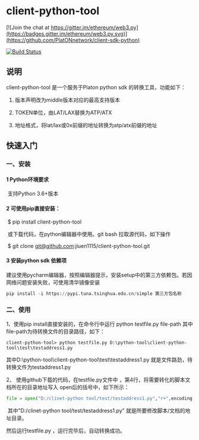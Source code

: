 



# client-python-tool

[![Join the chat at https://gitter.im/ethereum/web3.py](https://badges.gitter.im/ethereum/web3.py.svg)](https://github.com/PlatONnetwork/client-sdk-python)

[![Build Status](https://circleci.com/gh/ethereum/web3.py.svg?style=shield)](https://github.com/PlatONnetwork/client-sdk-python)

## 说明

client-python-tool 是一个服务于Platon python sdk 的转换工具，功能如下：

1. 版本声明改为middle版本对应的最高支持版本

2. TOKEN单位，由LAT/LAX替换为ATP/ATX

3. 地址格式，将lat/lax或0x前缀的地址转换为atp/atx前缀的地址

## 快速入门

### 一、安装

#### **1** Python环境要求

​     支持Python 3.6+版本

#### **2** 可使用pip直接安装：

​    $ pip install client-python-tool

​    或下载代码，在python编辑器中使用。git bash 拉取源代码，如下操作

​    $ git clone git@github.com:jiuen1115/client-python-tool.git

#### **3** 安装python sdk 依赖项

​    建议使用pycharm编辑器，按照编辑器提示，安装setup中的第三方依赖包。若因网络问题安装失败，可使用清华镜像安装   

```python
pip install -i https://pypi.tuna.tsinghua.edu.cn/simple 第三方包名称
```

### 二、使用

1、使用pip install直接安装的，在命令行中运行 python testfile.py file-path   其中file-path为待转换文件的目录路径，如下：      

```
client-python-tool> python testfile.py D:\python-tool\client-python-tool\test\testaddress1.py
```

其中D:\python-tool\client-python-tool\test\testaddress1.py 就是文件路劲，待转换文件为testaddress1.py 

2、 使用github下载的代码，在testfile.py文件中 ，第4行，将需要转化的脚本文档所在的目录地址写入 open后的括号中，如下所示：

```python
file = open("D:/clinet-python tool/test/testaddress1.py","r+",encoding = 'utf-8')
```

​       其中"D:/clinet-python tool/test/testaddress1.py" 就是所要修改脚本/文档的地址目录。

然后运行testfile.py ，运行完毕后，自动转换成功。

